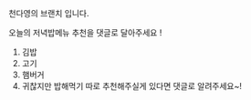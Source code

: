 천다영의 브랜치 입니다. 

오늘의 저녁밥메뉴 추천을 댓글로 달아주세요 !
1. 김밥
2. 고기 
3. 햄버거
4. 귀찮지만 밥해먹기 
따로 추천해주실게 있다면 댓글로 알려주세요~!